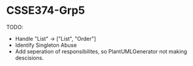 # CSSE374-Grp5

TODO: 
 - Handle "List<Order>" -> ["List", "Order"]
 - Identify Singleton Abuse
 - Add seperation of responsibilites, so PlantUMLGenerator not making descisions. 